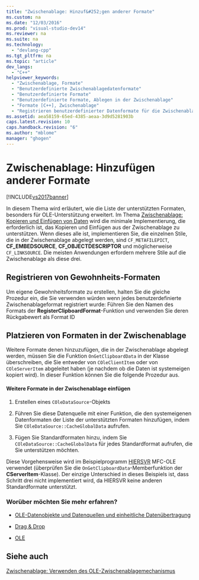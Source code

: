 ```yaml
---
title: "Zwischenablage: Hinzuf&#252;gen anderer Formate"
ms.custom: na
ms.date: "12/03/2016"
ms.prod: "visual-studio-dev14"
ms.reviewer: na
ms.suite: na
ms.technology: 
  - "devlang-cpp"
ms.tgt_pltfrm: na
ms.topic: "article"
dev_langs: 
  - "C++"
helpviewer_keywords: 
  - "Zwischenablage, Formate"
  - "Benutzerdefinierte Zwischenablagedatenformate"
  - "Benutzerdefinierte Formate"
  - "Benutzerdefinierte Formate, Ablegen in der Zwischenablage"
  - "Formate [C++], Zwischenablage"
  - "Registrieren benutzerdefinierter Datenformate für die Zwischenablage"
ms.assetid: aea58159-65ed-4385-aeaa-3d9d5281903b
caps.latest.revision: 10
caps.handback.revision: "6"
ms.author: "mblome"
manager: "ghogen"
---
```

# Zwischenablage: Hinzuf&#252;gen anderer Formate
[!INCLUDE[vs2017banner](../assembler/inline/includes/vs2017banner.md)]

In diesem Thema wird erläutert, wie die Liste der unterstützten Formaten, besonders für OLE\-Unterstützung erweitert.  Im Thema [Zwischenablage: Kopieren und Einfügen von Daten](../mfc/clipboard-copying-and-pasting-data.md) wird die minimale Implementierung, die erforderlich ist, das Kopieren und Einfügen aus der Zwischenablage zu unterstützen.  Wenn dieses alle ist, implementieren Sie, die einzelnen Stile, die in der Zwischenablage abgelegt werden, sind `CF_METAFILEPICT`, **CF\_EMBEDSOURCE**, **CF\_OBJECTDESCRIPTOR** und möglicherweise `CF_LINKSOURCE`.  Die meisten Anwendungen erfordern mehrere Stile auf die Zwischenablage als diese drei.  
  
##  <a name="_core_registering_custom_formats"></a> Registrieren von Gewohnheits\-Formaten  
 Um eigene Gewohnheitsformate zu erstellen, halten Sie die gleiche Prozedur ein, die Sie verwenden würden wenn jedes benutzerdefinierte Zwischenablageformat registriert wurde: Führen Sie den Namen des Formats der **RegisterClipboardFormat**\-Funktion und verwenden Sie deren Rückgabewert als Format ID  
  
##  <a name="_core_placing_formats_on_the_clipboard"></a> Platzieren von Formaten in der Zwischenablage  
 Weitere Formate denen hinzuzufügen, die in der Zwischenablage abgelegt werden, müssen Sie die Funktion `OnGetClipboardData` in der Klasse überschreiben, die Sie entweder von `COleClientItem` oder von `COleServerItem` abgeleitet haben \(je nachdem ob die Daten ist systemeigen kopiert wird\).  In dieser Funktion können Sie die folgende Prozedur aus.  
  
#### Weitere Formate in der Zwischenablage einfügen  
  
1.  Erstellen eines `COleDataSource`\-Objekts  
  
2.  Führen Sie diese Datenquelle mit einer Funktion, die den systemeigenen Datenformaten der Liste der unterstützten Formaten hinzufügen, indem Sie `COleDataSource::CacheGlobalData` aufrufen.  
  
3.  Fügen Sie Standardformaten hinzu, indem Sie `COleDataSource::CacheGlobalData` für jedes Standardformat aufrufen, die Sie unterstützen möchten.  
  
 Diese Vorgehensweise wird im Beispielprogramm [HIERSVR](../top/visual-cpp-samples.md) MFC\-OLE verwendet \(überprüfen Sie die `OnGetClipboardData`\-Memberfunktion der **CServerItem**\-Klasse\).  Der einzige Unterschied in dieses Beispiels ist, dass Schritt drei nicht implementiert wird, da HIERSVR keine anderen Standardformate unterstützt.  
  
### Worüber möchten Sie mehr erfahren?  
  
-   [OLE\-Datenobjekte und Datenquellen und einheitliche Datenübertragung](../mfc/data-objects-and-data-sources-ole.md)  
  
-   [Drag & Drop](../mfc/drag-and-drop-ole.md)  
  
-   [OLE](../mfc/ole-background.md)  
  
## Siehe auch  
 [Zwischenablage: Verwenden des OLE\-Zwischenablagemechanismus](../mfc/clipboard-using-the-ole-clipboard-mechanism.md)